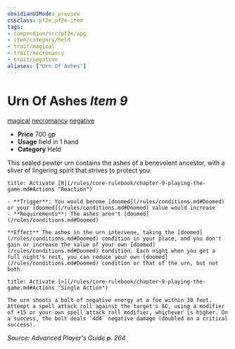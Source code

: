 ```yaml
---
obsidianUIMode: preview
cssclass: pf2e,pf2e-item
tags:
- compendium/src/pf2e/apg
- item/category/held
- trait/magical
- trait/necromancy
- trait/negative
aliases: ["Urn Of Ashes"]
---
```

# Urn Of Ashes *Item 9*  
[magical](/rules/traits/magical.md)  [necromancy](/rules/traits/necromancy.md)  [negative](/rules/traits/negative.md)  

- **Price** 700 gp
- **Usage** held in 1 hand
- **Category** Held

This sealed pewter urn contains the ashes of a benevolent ancestor, with a sliver of lingering spirit that strives to protect you.

```ad-embed-ability
title: Activate [R](/rules/core-rulebook/chapter-9-playing-the-game.md#Actions "Reaction")

- **Trigger**: You would become [doomed](/rules/conditions.md#Doomed) or your [doomed](/rules/conditions.md#Doomed) value would increase
- **Requirements**: The ashes aren't [doomed](/rules/conditions.md#Doomed)

**Effect** The ashes in the urn intervene, taking the [doomed](/rules/conditions.md#Doomed) condition in your place, and you don't gain or increase the value of your own [doomed](/rules/conditions.md#Doomed) condition. Each night when you get a full night's rest, you can reduce your own [doomed](/rules/conditions.md#Doomed) condition or that of the urn, but not both.
```

```ad-embed-ability
title: Activate [>](/rules/core-rulebook/chapter-9-playing-the-game.md#Actions "Single Action")

The urn shoots a bolt of negative energy at a foe within 30 feet. Attempt a spell attack roll against the target's AC, using a modifier of +15 or your own spell attack roll modifier, whichever is higher. On a success, the bolt deals `4d4` negative damage (doubled on a critical success).
```

*Source: Advanced Player's Guide p. 264*